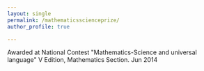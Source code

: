 ```yaml
---
layout: single
permalink: /mathematicsscienceprize/
author_profile: true

---
```


Awarded at National Contest "Mathematics-Science and universal language" V Edition, Mathematics Section. Jun 2014










